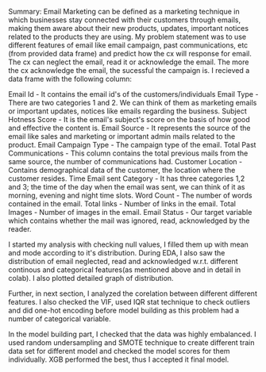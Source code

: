 Summary: Email Marketing can be defined as a marketing technique in which businesses stay connected with their customers through emails, making them aware about their new products, updates, important notices related to the products they are using. My problem statement was to use different features of email like email campaign, past communications, etc (from provided data frame) and predict how the cx will response for email. The cx can neglect the email, read it or acknowledge the email. The more the cx acknowledge the email, the sucessful the campaign is. I recieved a data frame with the following column:

Email Id - It contains the email id's of the customers/individuals 
Email Type - There are two categories 1 and 2. We can think of them as marketing emails or important updates, notices like emails regarding the business. 
Subject Hotness Score - It is the email's subject's score on the basis of how good and effective the content is. 
Email Source - It represents the source of the email like sales and marketing or important admin mails related to the product. 
Email Campaign Type - The campaign type of the email. 
Total Past Communications - This column contains the total previous mails from the same source, the number of communications had. 
Customer Location - Contains demographical data of the customer, the location where the customer resides. 
Time Email sent Category - It has three categories 1,2 and 3; the time of the day when the email was sent, we can think of it as morning, evening and night time slots. 
Word Count - The number of words contained in the email. 
Total links - Number of links in the email. 
Total Images - Number of images in the email. 
Email Status - Our target variable which contains whether the mail was ignored, read, acknowledged by the reader.

I started my analysis with checking null values, I filled them up with mean and mode according to it's distribution. During EDA, I also saw the distribution of email neglected, read and acknowledged w.r.t. different continous and categorical features(as mentioned above and in detail in colab). I also plotted detailed graph of distribution.

Further, in next section, I analyzed the corelation between different different features. I also checked the VIF, used IQR stat technique to check outliers and did one-hot encoding before model building as this problem had a number of categorical variable.

In the model building part, I checked that the data was highly embalanced. I used random undersampling and SMOTE technique to create different train data set for different model and checked the model scores for them individually. XGB performed the best, thus I accepted it final model.

